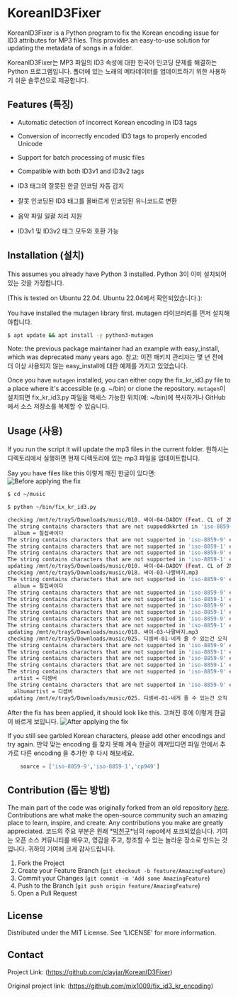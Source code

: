 # KoreanID3Fixer #

KoreanID3Fixer is a Python program to fix the Korean encoding issue for ID3 attributes for MP3 files. This provides an easy-to-use solution for updating the metadata of songs in a folder.

KoreanID3Fixer는 MP3 파일의 ID3 속성에 대한 한국어 인코딩 문제를 해결하는 Python 프로그램입니다. 폴더에 있는 노래의 메타데이터를 업데이트하기 위한 사용하기 쉬운 솔루션으로 제공합니다.

## Features (특징) ##

- Automatic detection of incorrect Korean encoding in ID3 tags
- Conversion of incorrectly encoded ID3 tags to properly encoded Unicode
- Support for batch processing of music files
- Compatible with both ID3v1 and ID3v2 tags

- ID3 태그의 잘못된 한글 인코딩 자동 감지
- 잘못 인코딩된 ID3 태그를 올바르게 인코딩된 유니코드로 변환
- 음악 파일 일괄 처리 지원
- ID3v1 및 ID3v2 태그 모두와 호환 가능

## Installation (설치) ##

This assumes you already have Python 3 installed. Python 3이 이미 설치되어 있는 것을 가정합니다.

(This is tested on Ubuntu 22.04. Ubuntu 22.04에서 확인되었습니다.):

You have installed the mutagen library first.
mutagen 라이브러리를 먼저 설치해야합니다.

```bash
$ apt update && apt install -y python3-mutagen
```

Note: the previous package maintainer had an example with easy_install, which was deprecated many years ago. 
참고: 이전 패키지 관리자는 몇 년 전에 더 이상 사용되지 않는 easy_install에 대한 예제를 가지고 있었습니다.

Once you have `mutagen` installed, you can either copy the fix_kr_id3.py file to a place where it's accessible (e.g. ~/bin) or clone the repository.
`mutagen`이 설치되면 fix_kr_id3.py 파일을 액세스 가능한 위치(예: ~/bin)에 복사하거나 GitHub에서 소스 저장소를 복제할 수 있습니다.

## Usage (사용)

If you run the script it will update the mp3 files in the current folder.
원하시는 디렉토리에서 실행하면 현재 디렉토리에 있는 mp3 파일을 업데이트합니다.

Say you have files like this 이렇게 깨진 한글이 있다면:
![Before applying the fix](https://private.michaelhan.net/img/id3fix-before.png "Before the fix")

```bash
$ cd ~/music

$ python ~/bin/fix_kr_id3.py

checking /mnt/e/tray5/Downloads/music/010. 싸이-04-DADDY (Feat. CL of 2NE1).mp3
The string contains characters that are not suppoddkkrted in 'iso-8859-9' encoding.
  album = 칠집싸이다
The string contains characters that are not supported in 'iso-8859-9' encoding.
The string contains characters that are not supported in 'iso-8859-1' encoding.
The string contains characters that are not supported in 'iso-8859-9' encoding.
The string contains characters that are not supported in 'iso-8859-1' encoding.
updating /mnt/e/tray5/Downloads/music/010. 싸이-04-DADDY (Feat. CL of 2NE1).mp3
checking /mnt/e/tray5/Downloads/music/018. 싸이-03-나팔바지.mp3
The string contains characters that are not supported in 'iso-8859-9' encoding.
  album = 칠집싸이다
The string contains characters that are not supported in 'iso-8859-9' encoding.
The string contains characters that are not supported in 'iso-8859-1' encoding.
The string contains characters that are not supported in 'iso-8859-9' encoding.
The string contains characters that are not supported in 'iso-8859-1' encoding.
The string contains characters that are not supported in 'iso-8859-9' encoding.
The string contains characters that are not supported in 'iso-8859-1' encoding.
updating /mnt/e/tray5/Downloads/music/018. 싸이-03-나팔바지.mp3
checking /mnt/e/tray5/Downloads/music/025. 디셈버-01-네게 줄 수 있는건 오직 사랑뿐.mp3
The string contains characters that are not supported in 'iso-8859-9' encoding.
The string contains characters that are not supported in 'iso-8859-1' encoding.
The string contains characters that are not supported in 'iso-8859-9' encoding.
The string contains characters that are not supported in 'iso-8859-1' encoding.
The string contains characters that are not supported in 'iso-8859-9' encoding.
  artist = 디셈버
The string contains characters that are not supported in 'iso-8859-9' encoding.
  albumartist = 디셈버
updating /mnt/e/tray5/Downloads/music/025. 디셈버-01-네게 줄 수 있는건 오직 사랑뿐.mp3
```

After the fix has been applied, it should look like this.  고쳐진 후에 이렇게 한글이 바르게 보입니다.
![After applying the fix](https://private.michaelhan.net/img/id3fix-after.png "After the fix")

If you still see garbled Korean characters, please add other encodings and try again.
만약 맞는 encoding 를 찾지 못해 계속 한글이 깨져있다면 파일 안에서 추가로 다른 encoding 을 추가한 후 다시 해보세요.

```python
    source = ['iso-8859-9','iso-8859-1','cp949']
```

## Contribution (돕는 방법) ##

The main part of the code was originally forked from an old repository *[here](https://github.com/mix1009/fix_id3_kr_encoding)*. Contributions are what make the open-source community such an amazing place to learn, inspire, and create. Any contributions you make are greatly appreciated.
코드의 주요 부분은 원래 *[박천구](https://github.com/mix1009/fix_id3_kr_encoding)*님의 repo에서 포크되었습니다. 기여는 오픈 소스 커뮤니티를 배우고, 영감을 주고, 창조할 수 있는 놀라운 장소로 만드는 것입니다. 귀하의 기여에 크게 감사드립니다.

1. Fork the Project
2. Create your Feature Branch (`git checkout -b feature/AmazingFeature`)
3. Commit your Changes (`git commit -m 'Add some AmazingFeature`)
4. Push to the Branch (`git push origin feature/AmazingFeature`)
5. Open a Pull Request

## License ##

Distributed under the MIT License. See 'LICENSE' for more information.

## Contact ##

Project Link: (https://github.com/clayjar/KoreanID3Fixer)

Original project link: (https://github.com/mix1009/fix_id3_kr_encoding)
